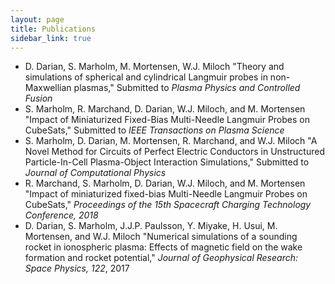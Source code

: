 ```yaml
---
layout: page
title: Publications
sidebar_link: true
---
```


- D. Darian, S. Marholm, M. Mortensen, W.J. Miloch "Theory and simulations of spherical and cylindrical Langmuir probes in non-Maxwellian plasmas," Submitted to *Plasma Physics and Controlled Fusion*
- S. Marholm, R. Marchand, D. Darian, W.J. Miloch, and M. Mortensen "Impact of Miniaturized Fixed-Bias Multi-Needle Langmuir Probes on CubeSats," Submitted to *IEEE Transactions on Plasma Science*
- S. Marholm, D. Darian, M. Mortensen, R. Marchand, and W.J. Miloch "A Novel Method for Circuits of Perfect Electric Conductors in Unstructured Particle-In-Cell Plasma-Object Interaction Simulations," Submitted to *Journal of Computational Physics*
- R. Marchand, S. Marholm, D. Darian, W.J. Miloch, and M. Mortensen "Impact of miniaturized fixed-bias Multi-Needle Langmuir Probes on CubeSats," *Proceedings of the 15th Spacecraft Charging Technology Conference, 2018*
- D. Darian, S. Marholm, J.J.P. Paulsson, Y. Miyake, H. Usui, M. Mortensen, and W.J. Miloch "Numerical simulations of a sounding rocket in ionospheric plasma: Effects of magnetic field on the wake formation and rocket potential," *Journal of Geophysical Research: Space Physics, 122*, 2017
